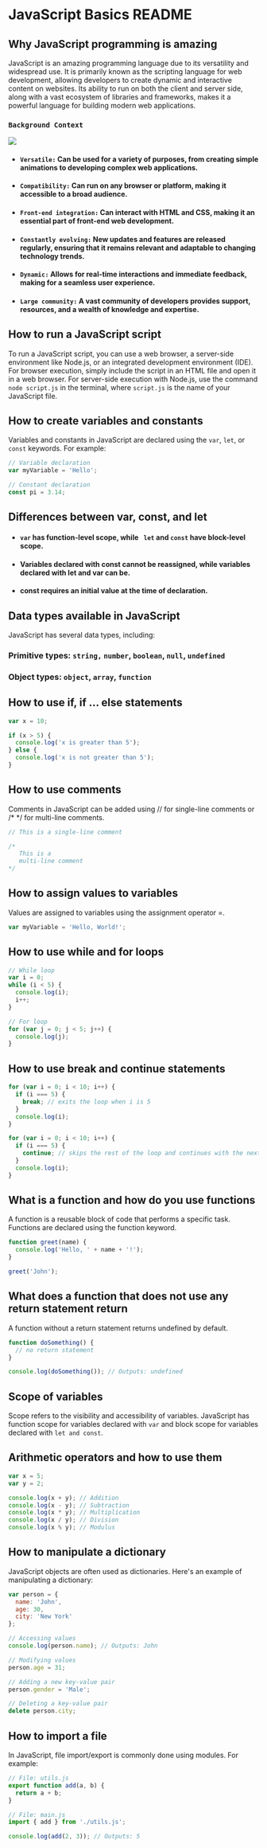 



# JavaScript Basics README

## Why JavaScript programming is amazing

JavaScript is an amazing programming language due to its versatility and widespread use. It is primarily known as the scripting language for web development, allowing developers to create dynamic and interactive content on websites. Its ability to run on both the client and server side, along with a vast ecosystem of libraries and frameworks, makes it a powerful language for building modern web applications.



### `Background Context`
![](https://iwearshorts.com/wp-content/uploads/2015/05/javascript-site-1070x580.jpg)
- #### `Versatile:` Can be used for a variety of purposes, from creating simple animations to developing complex web applications.
- #### `Compatibility:` Can run on any browser or platform, making it accessible to a broad audience.
- #### `Front-end integration:` Can interact with HTML and CSS, making it an essential part of front-end web development.
- #### `Constantly evolving:` New updates and features are released regularly, ensuring that it remains relevant and adaptable to changing technology trends.
- #### `Dynamic:` Allows for real-time interactions and immediate feedback, making for a seamless user experience.
- #### `Large community:` A vast community of developers provides support, resources, and a wealth of knowledge and expertise.


## How to run a JavaScript script

To run a JavaScript script, you can use a web browser, a server-side environment like Node.js, or an integrated development environment (IDE). For browser execution, simply include the script in an HTML file and open it in a web browser. For server-side execution with Node.js, use the command `node script.js` in the terminal, where `script.js` is the name of your JavaScript file.

## How to create variables and constants

Variables and constants in JavaScript are declared using the `var`, `let`, or `const` keywords. For example:

```javascript
// Variable declaration
var myVariable = 'Hello';

// Constant declaration
const pi = 3.14;
```

## Differences between var, const, and let
- #### `var` has function-level scope, while ` let` and `const` have block-level scope.
- #### Variables declared with const cannot be reassigned, while variables declared with let and var can be.
- #### const requires an initial value at the time of declaration.

## Data types available in JavaScript
JavaScript has several data types, including:

### Primitive types: `string,` `number`, `boolean`, `null`, `undefined`
### Object types: `object`, `array`, `function`


## How to use if, if ... else statements
```javascript
var x = 10;

if (x > 5) {
  console.log('x is greater than 5');
} else {
  console.log('x is not greater than 5');
}
```

## How to use comments
Comments in JavaScript can be added using // for single-line comments or /* */ for multi-line comments.

```javascript
// This is a single-line comment

/*
   This is a
   multi-line comment
*/
```

## How to assign values to variables
Values are assigned to variables using the assignment operator =.

```javascript
var myVariable = 'Hello, World!';
```


## How to use while and for loops
```javascript
// While loop
var i = 0;
while (i < 5) {
  console.log(i);
  i++;
}

// For loop
for (var j = 0; j < 5; j++) {
  console.log(j);
}
```


## How to use break and continue statements
```javascript
for (var i = 0; i < 10; i++) {
  if (i === 5) {
    break; // exits the loop when i is 5
  }
  console.log(i);
}

for (var i = 0; i < 10; i++) {
  if (i === 5) {
    continue; // skips the rest of the loop and continues with the next iteration when i is 5
  }
  console.log(i);
}
```

## What is a function and how do you use functions
A function is a reusable block of code that performs a specific task. Functions are declared using the function keyword.

```javascript
function greet(name) {
  console.log('Hello, ' + name + '!');
}

greet('John');
```


## What does a function that does not use any return statement return
A function without a return statement returns undefined by default.

```javascript
function doSomething() {
  // no return statement
}

console.log(doSomething()); // Outputs: undefined

```
## Scope of variables
Scope refers to the visibility and accessibility of variables. JavaScript has function scope for variables declared with `var` 
and block scope for variables declared with `let and const`.

## Arithmetic operators and how to use them
```javascript
var x = 5;
var y = 2;

console.log(x + y); // Addition
console.log(x - y); // Subtraction
console.log(x * y); // Multiplication
console.log(x / y); // Division
console.log(x % y); // Modulus
```

## How to manipulate a dictionary
JavaScript objects are often used as dictionaries. Here's an example of manipulating a dictionary:

```javascript
var person = {
  name: 'John',
  age: 30,
  city: 'New York'
};

// Accessing values
console.log(person.name); // Outputs: John

// Modifying values
person.age = 31;

// Adding a new key-value pair
person.gender = 'Male';

// Deleting a key-value pair
delete person.city;
```

## How to import a file
In JavaScript, file import/export is commonly done using modules. For example:

```javascript
// File: utils.js
export function add(a, b) {
  return a + b;
}

// File: main.js
import { add } from './utils.js';

console.log(add(2, 3)); // Outputs: 5
```
